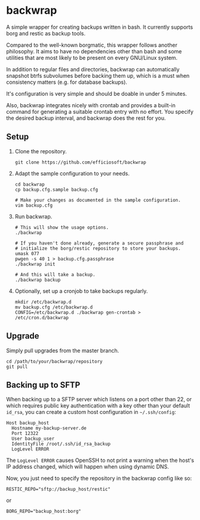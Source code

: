 # backwrap

A simple wrapper for creating backups written in bash. It currently
supports borg and restic as backup tools.

Compared to the well-known borgmatic, this wrapper follows another
philosophy. It aims to have no dependencies other than bash and
some utilities that are most likely to be present on every GNU/Linux
system.

In addition to regular files and directories, backwrap can
automatically snapshot btrfs subvolumes before backing them up, which
is a must when consistency matters (e.g. for database backups).

It's configuration is very simple and should be doable in under 5 minutes.

Also, backwrap integrates nicely with crontab and provides a built-in
command for generating a suitable crontab entry with no effort. You
specify the desired backup interval, and backwrap does the rest
for you.


## Setup

1. Clone the repository.

       git clone https://github.com/efficiosoft/backwrap

2. Adapt the sample configuration to your needs.

       cd backwrap
       cp backup.cfg.sample backup.cfg

       # Make your changes as documented in the sample configuration.
       vim backup.cfg

3. Run backwrap.

       # This will show the usage options.
       ./backwrap

       # If you haven't done already, generate a secure passphrase and
       # initialize the borg/restic repository to store your backups.
       umask 077
       pwgen -s 40 1 > backup.cfg.passphrase
       ./backwrap init

       # And this will take a backup.
       ./backwrap backup

4. Optionally, set up a cronjob to take backups regularly.

       mkdir /etc/backwrap.d
       mv backup.cfg /etc/backwrap.d
       CONFIG=/etc/backwrap.d ./backwrap gen-crontab > /etc/cron.d/backwrap


## Upgrade

Simply pull upgrades from the master branch.

    cd /path/to/your/backwrap/repository
    git pull


## Backing up to SFTP

When backing up to a SFTP server which listens on a port other than 22,
or which requires public key authentication with a key other than your
default ``id_rsa``, you can create a custom host configuration in
``~/.ssh/config``:

    Host backup_host
      Hostname my-backup-server.de
      Port 12322
      User backup_user
      IdentityFile /root/.ssh/id_rsa_backup
      LogLevel ERROR

The ``LogLevel ERROR`` causes OpenSSH to not print a warning when the
host's IP address changed, which will happen when using dynamic DNS.

Now, you just need to specify the repository in the backwrap config
like so:

    RESTIC_REPO="sftp://backup_host/restic"

or

    BORG_REPO="backup_host:borg"

